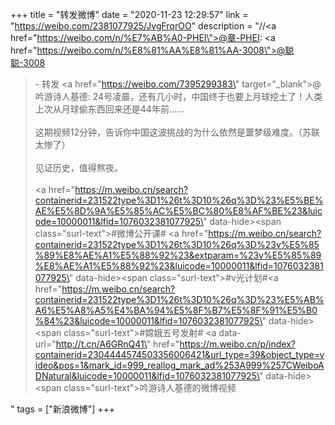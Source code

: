 +++
title = "转发微博"
date = "2020-11-23 12:29:57"
link = "https://weibo.com/2381077925/JvgFrqrOO"
description = "//<a href=\"https://weibo.com/n/%E7%AB%A0-PHEI\">@章-PHEI</a>: <a href=\"https://weibo.com/n/%E8%81%AA%E8%81%AA-3008\">@聪聪-3008</a><br><blockquote> - 转发 <a href=\"https://weibo.com/7395299383\" target=\"_blank\">@吟游诗人基德</a>: 24号凌晨，还有几小时，中国终于也要上月球挖土了！人类上次从月球偷东西回来还是44年前……<br><br>这期视频12分钟，告诉你中国这波挑战的为什么依然是噩梦级难度。（苏联太惨了）<br><br>见证历史，值得熬夜。<br><br><a href=\"https://m.weibo.cn/search?containerid=231522type%3D1%26t%3D10%26q%3D%23%E5%BE%AE%E5%8D%9A%E5%85%AC%E5%BC%80%E8%AF%BE%23&luicode=10000011&lfid=1076032381077925\" data-hide><span class=\"surl-text\">#微博公开课#</span></a> <a href=\"https://m.weibo.cn/search?containerid=231522type%3D1%26t%3D10%26q%3D%23v%E5%85%89%E8%AE%A1%E5%88%92%23&extparam=%23v%E5%85%89%E8%AE%A1%E5%88%92%23&luicode=10000011&lfid=1076032381077925\" data-hide><span class=\"surl-text\">#v光计划#</span></a><a href=\"https://m.weibo.cn/search?containerid=231522type%3D1%26t%3D10%26q%3D%23%E5%AB%A6%E5%A8%A5%E4%BA%94%E5%8F%B7%E5%8F%91%E5%B0%84%23&luicode=10000011&lfid=1076032381077925\" data-hide><span class=\"surl-text\">#嫦娥五号发射#</span></a>   <a data-url=\"http://t.cn/A6GRnQ41\" href=\"https://m.weibo.cn/p/index?containerid=2304444574503356006421&url_type=39&object_type=video&pos=1&mark_id=999_reallog_mark_ad%253A999%257CWeiboADNatural&luicode=10000011&lfid=1076032381077925\" data-hide><span class=\"surl-text\">吟游诗人基德的微博视频</span></a> </blockquote>"
tags = ["新浪微博"]
+++
